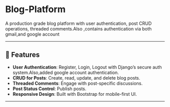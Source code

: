 # Blog-Platform
A production grade blog platform with user authentication, post CRUD operations, threaded comments.Also ,contains authentication via both gmail,and google account

---

## 🚀 Features

- **User Authentication**: Register, Login, Logout with Django’s secure auth system.Also,added google account authentication.
- **CRUD for Posts**: Create, read, update, and delete blog posts.
- **Threaded Comments**: Engage with post-specific discussions.
- **Post Status Control**: Publish posts.
- **Responsive Design**: Built with Bootstrap for mobile-first UI.

---

